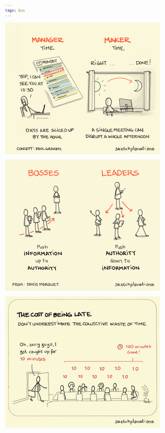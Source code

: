 ```yaml
---
tags: bus
---
```


![](/static/img/maker-time.png)

![](/static/img/boss-vs-leader.png)

![](/static/img/cost-of-tardiness.jpeg)
